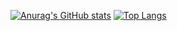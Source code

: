 [![Anurag's GitHub stats](https://github-readme-stats.vercel.app/api?username=Dargorn-dot-py&show_icons=true&theme=tokyonight)](https://github.com/anuraghazra/github-readme-stats)
[![Top Langs](https://github-readme-stats.vercel.app/api/top-langs/?username=anuraghazra&layout=compact&theme=tokyonight&exclude_repo=Dargorn-dot-py,Components-landing,Dargorn-dot-py.github.io)](https://github.com/anuraghazra/github-readme-stats)

